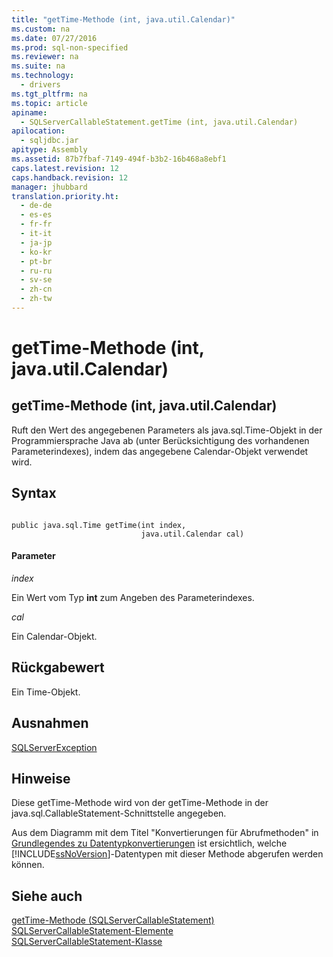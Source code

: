 ```yaml
---
title: "getTime-Methode (int, java.util.Calendar)"
ms.custom: na
ms.date: 07/27/2016
ms.prod: sql-non-specified
ms.reviewer: na
ms.suite: na
ms.technology: 
  - drivers
ms.tgt_pltfrm: na
ms.topic: article
apiname: 
  - SQLServerCallableStatement.getTime (int, java.util.Calendar)
apilocation: 
  - sqljdbc.jar
apitype: Assembly
ms.assetid: 87b7fbaf-7149-494f-b3b2-16b468a8ebf1
caps.latest.revision: 12
caps.handback.revision: 12
manager: jhubbard
translation.priority.ht: 
  - de-de
  - es-es
  - fr-fr
  - it-it
  - ja-jp
  - ko-kr
  - pt-br
  - ru-ru
  - sv-se
  - zh-cn
  - zh-tw
---
```

# getTime-Methode (int, java.util.Calendar)
    
## getTime\-Methode \(int, java.util.Calendar\)  
 Ruft den Wert des angegebenen Parameters als java.sql.Time\-Objekt in der Programmiersprache Java ab \(unter Berücksichtigung des vorhandenen Parameterindexes\), indem das angegebene Calendar\-Objekt verwendet wird.  
  
## Syntax  
  
```  
  
public java.sql.Time getTime(int index,  
                             java.util.Calendar cal)  
```  
  
#### Parameter  
 *index*  
  
 Ein Wert vom Typ **int** zum Angeben des Parameterindexes.  
  
 *cal*  
  
 Ein Calendar\-Objekt.  
  
## Rückgabewert  
 Ein Time\-Objekt.  
  
## Ausnahmen  
 [SQLServerException](../content/SQLServerException-Class.md)  
  
## Hinweise  
 Diese getTime\-Methode wird von der getTime\-Methode in der java.sql.CallableStatement\-Schnittstelle angegeben.  
  
 Aus dem Diagramm mit dem Titel "Konvertierungen für Abrufmethoden" in [Grundlegendes zu Datentypkonvertierungen](../content/Understanding-Data-Type-Conversions.md) ist ersichtlich, welche [!INCLUDE[ssNoVersion](../content/includes/ssNoVersion_md.md)]\-Datentypen mit dieser Methode abgerufen werden können.  
  
## Siehe auch  
 [getTime-Methode &#40;SQLServerCallableStatement&#41;](../content/getTime-Method--SQLServerCallableStatement-.md)   
 [SQLServerCallableStatement-Elemente](../content/SQLServerCallableStatement-Members.md)   
 [SQLServerCallableStatement-Klasse](../content/SQLServerCallableStatement-Class.md)  
  
  